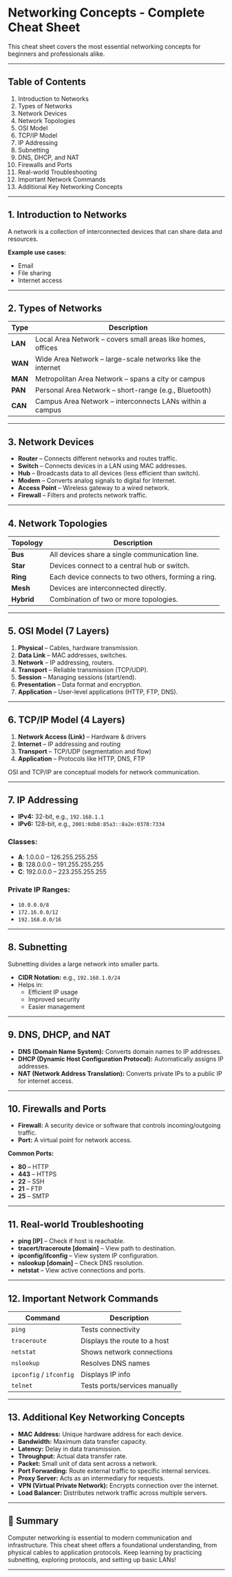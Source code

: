 # Networking Concepts - Complete Cheat Sheet

This cheat sheet covers the most essential networking concepts for beginners and professionals alike.

---

## Table of Contents

1. Introduction to Networks  
2. Types of Networks  
3. Network Devices  
4. Network Topologies  
5. OSI Model  
6. TCP/IP Model  
7. IP Addressing  
8. Subnetting  
9. DNS, DHCP, and NAT  
10. Firewalls and Ports  
11. Real-world Troubleshooting  
12. Important Network Commands  
13. Additional Key Networking Concepts  

---

## 1. Introduction to Networks
A network is a collection of interconnected devices that can share data and resources.

**Example use cases:**
- Email
- File sharing
- Internet access

---

## 2. Types of Networks

| Type | Description |
|------|-------------|
| **LAN** | Local Area Network – covers small areas like homes, offices |
| **WAN** | Wide Area Network – large-scale networks like the internet |
| **MAN** | Metropolitan Area Network – spans a city or campus |
| **PAN** | Personal Area Network – short-range (e.g., Bluetooth) |
| **CAN** | Campus Area Network – interconnects LANs within a campus |

---

## 3. Network Devices

- **Router** – Connects different networks and routes traffic.
- **Switch** – Connects devices in a LAN using MAC addresses.
- **Hub** – Broadcasts data to all devices (less efficient than switch).
- **Modem** – Converts analog signals to digital for Internet.
- **Access Point** – Wireless gateway to a wired network.
- **Firewall** – Filters and protects network traffic.

---

## 4. Network Topologies

| Topology | Description |
|----------|-------------|
| **Bus** | All devices share a single communication line. |
| **Star** | Devices connect to a central hub or switch. |
| **Ring** | Each device connects to two others, forming a ring. |
| **Mesh** | Devices are interconnected directly. |
| **Hybrid** | Combination of two or more topologies. |

---

## 5. OSI Model (7 Layers)

1. **Physical** – Cables, hardware transmission.
2. **Data Link** – MAC addresses, switches.
3. **Network** – IP addressing, routers.
4. **Transport** – Reliable transmission (TCP/UDP).
5. **Session** – Managing sessions (start/end).
6. **Presentation** – Data format and encryption.
7. **Application** – User-level applications (HTTP, FTP, DNS).

---

## 6. TCP/IP Model (4 Layers)

1. **Network Access (Link)** – Hardware & drivers
2. **Internet** – IP addressing and routing
3. **Transport** – TCP/UDP (segmentation and flow)
4. **Application** – Protocols like HTTP, DNS, FTP

OSI and TCP/IP are conceptual models for network communication.

---

## 7. IP Addressing

- **IPv4:** 32-bit, e.g., `192.168.1.1`
- **IPv6:** 128-bit, e.g., `2001:0db8:85a3::8a2e:0370:7334`

### Classes:
- **A**: 1.0.0.0 – 126.255.255.255
- **B**: 128.0.0.0 – 191.255.255.255
- **C**: 192.0.0.0 – 223.255.255.255

### Private IP Ranges:
- `10.0.0.0/8`
- `172.16.0.0/12`
- `192.168.0.0/16`

---

## 8. Subnetting

Subnetting divides a large network into smaller parts.

- **CIDR Notation:** e.g., `192.168.1.0/24`
- Helps in:
  - Efficient IP usage
  - Improved security
  - Easier management

---

## 9. DNS, DHCP, and NAT

- **DNS (Domain Name System):** Converts domain names to IP addresses.
- **DHCP (Dynamic Host Configuration Protocol):** Automatically assigns IP addresses.
- **NAT (Network Address Translation):** Converts private IPs to a public IP for internet access.

---

## 10. Firewalls and Ports

- **Firewall:** A security device or software that controls incoming/outgoing traffic.
- **Port:** A virtual point for network access.

**Common Ports:**
- **80** – HTTP
- **443** – HTTPS
- **22** – SSH
- **21** – FTP
- **25** – SMTP

---

## 11. Real-world Troubleshooting

- **ping [IP]** – Check if host is reachable.
- **tracert/traceroute [domain]** – View path to destination.
- **ipconfig/ifconfig** – View system IP configuration.
- **nslookup [domain]** – Check DNS resolution.
- **netstat** – View active connections and ports.

---

## 12. Important Network Commands

| Command | Description |
|---------|-------------|
| `ping` | Tests connectivity |
| `traceroute` | Displays the route to a host |
| `netstat` | Shows network connections |
| `nslookup` | Resolves DNS names |
| `ipconfig` / `ifconfig` | Displays IP info |
| `telnet` | Tests ports/services manually |

---

## 13. Additional Key Networking Concepts

- **MAC Address:** Unique hardware address for each device.
- **Bandwidth:** Maximum data transfer capacity.
- **Latency:** Delay in data transmission.
- **Throughput:** Actual data transfer rate.
- **Packet:** Small unit of data sent across a network.
- **Port Forwarding:** Route external traffic to specific internal services.
- **Proxy Server:** Acts as an intermediary for requests.
- **VPN (Virtual Private Network):** Encrypts connection over the internet.
- **Load Balancer:** Distributes network traffic across multiple servers.

---

## 📌 Summary

Computer networking is essential to modern communication and infrastructure. This cheat sheet offers a foundational understanding, from physical cables to application protocols. Keep learning by practicing subnetting, exploring protocols, and setting up basic LANs!

---

